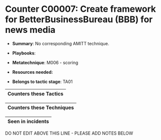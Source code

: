 # Counter C00007: Create framework for BetterBusinessBureau (BBB) for news media

* **Summary**: No corresponding AMITT technique.

* **Playbooks**: 

* **Metatechnique**: M006 - scoring

* **Resources needed:** 

* **Belongs to tactic stage**: TA01


| Counters these Tactics |
| ---------------------- |



| Counters these Techniques |
| ------------------------- |



| Seen in incidents |
| ----------------- |


DO NOT EDIT ABOVE THIS LINE - PLEASE ADD NOTES BELOW